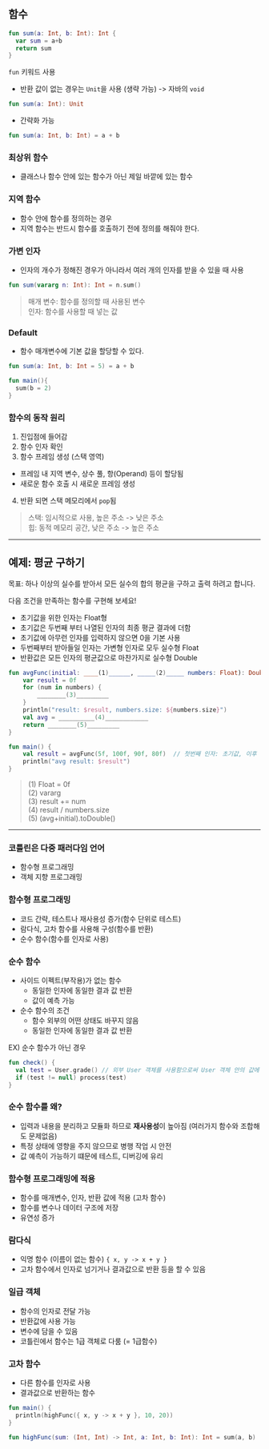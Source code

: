 ## 함수
```kotlin
fun sum(a: Int, b: Int): Int {
  var sum = a+b
  return sum
}
```
`fun` 키워드 사용

- 반환 값이 없는 경우는 `Unit`을 사용 (생략 가능) -> 자바의 `void`
```kotlin
fun sum(a: Int): Unit
```

- 간략화 가능
```kotlin
fun sum(a: Int, b: Int) = a + b
```

### 최상위 함수
- 클래스나 함수 안에 있는 함수가 아닌 제일 바깥에 있는 함수

### 지역 함수
- 함수 안에 함수를 정의하는 경우
- 지역 함수는 반드시 함수를 호출하기 전에 정의를 해줘야 한다.

### 가변 인자
- 인자의 개수가 정해진 경우가 아니라서 여러 개의 인자를 받을 수 있을 때 사용
```kotlin
fun sum(vararg n: Int): Int = n.sum()
```

> 매개 변수: 함수를 정의할 때 사용된 변수  
> 인자: 함수를 사용할 때 넣는 값

### Default
- 함수 매개변수에 기본 값을 할당할 수 있다.
```kotlin
fun sum(a: Int, b: Int = 5) = a + b

fun main(){
  sum(b = 2)
}
```

### 함수의 동작 원리
1. 진입점에 들어감
2. 함수 인자 확인
3. 함수 프레임 생성 (스택 영역)
  - 프레임 내 지역 변수, 상수 풀, 항(Operand) 등이 할당됨
  - 새로운 함수 호출 시 새로운 프레임 생성
4. 반환 되면 스택 메모리에서 `pop`됨


> 스택: 임시적으로 사용, 높은 주소 -> 낮은 주소  
> 힙: 동적 메모리 공간, 낮은 주소 -> 높은 주소

---

## 예제: 평균 구하기

목표: 하나 이상의 실수를 받아서 모든 실수의 합의 평균을 구하고 출력 하려고 합니다.

다음 조건을 만족하는 함수를 구현해 보세요!

- 초기값을 위한 인자는 Float형
- 초기값은 두번째 부터 나열된 인자의 최종 평균 결과에 더함
- 초기값에 아무런 인자를 입력하지 않으면 0을 기본 사용
- 두번째부터 받아들일 인자는 가변형 인자로 모두 실수형 Float
- 반환값은 모든 인자의 평균값으로 마찬가지로 실수형 Double

```kotlin
fun avgFunc(initial: ____(1)______, _____(2)_____ numbers: Float): Double {
    var result = 0f
    for (num in numbers) {
        ________(3)_________
    }
    println("result: $result, numbers.size: ${numbers.size}")
    val avg = __________(4)____________
    return ________(5)_________
}

fun main() {
    val result = avgFunc(5f, 100f, 90f, 80f)  // 첫번째 인자: 초기값, 이후 인자는 가변인자
    println("avg result: $result")
}
```

> (1) Float = 0f  
> (2) vararg  
> (3) result += num  
> (4) result / numbers.size  
> (5) (avg+initial).toDouble()

---

### 코틀린은 다중 패러다임 언어
- 함수형 프로그래밍
- 객체 지향 프로그래밍

### 함수형 프로그래밍
- 코드 간략, 테스트나 재사용성 증가(함수 단위로 테스트)
- 람다식, 고차 함수를 사용해 구성(함수를 반환)
- 순수 함수(함수를 인자로 사용)

### 순수 함수
- 사이드 이펙트(부작용)가 없는 함수
  - 동일한 인자에 동일한 결과 값 반환
  - 값이 예측 가능
- 순수 함수의 조건
  - 함수 외부의 어떤 상태도 바꾸지 않음
  - 동일한 인자에 동일한 결과 값 반환

EX) 순수 함수가 아닌 경우
```kotlin
fun check() {
  val test = User.grade() // 외부 User 객체를 사용함으로써 User 객체 안의 값에 따라 결과가 변함
  if (test != null) process(test)
}
```

### 순수 함수를 왜?
- 입력과 내용을 분리하고 모듈화 하므로 **재사용성**이 높아짐 (여러가지 함수와 조합해도 문제없음)
- 특정 상태에 영향을 주지 않으므로 병행 작업 시 안전
- 값 예측이 가능하기 떄문에 테스트, 디버깅에 유리

### 함수형 프로그래밍에 적용
- 함수를 매개변수, 인자, 반환 값에 적용 (고차 함수)
- 함수를 변수나 데이터 구조에 저장
- 유연성 증가

### 람다식
- 익명 함수 (이름이 없는 함수)
` { x, y -> x + y } `
- 고차 함수에서 인자로 넘기거나 결과값으로 반환 등을 할 수 있음

### 일급 객체
- 함수의 인자로 전달 가능
- 반환값에 사용 가능
- 변수에 담을 수 있음
- 코틀린에서 함수는 1급 객체로 다룸 (= 1급함수)

### 고차 함수
- 다른 함수를 인자로 사용
- 결과값으로 반환하는 함수
```kotlin
fun main() {
  println(highFunc({ x, y -> x + y }, 10, 20))
}

fun highFunc(sum: (Int, Int) -> Int, a: Int, b: Int): Int = sum(a, b)
```
